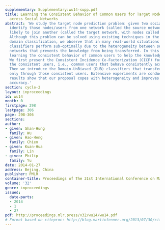 ```yaml
---
supplementary: Supplementary:wu14-supp.pdf
title: Learning the Consistent Behavior of Common Users for Target Node Prediction
  across Social Networks
abstract: 'We study the target node prediction problem: given two social networks,
  identify those nodes/users from one network (called the source network) who are
  likely to join another (called the target network, with nodes called target nodes).
  Although this problem can be solved using existing techniques in the field of cross
  domain classification, we observe that in many real-world situations the cross-domain
  classifiers perform sub-optimally due to the heterogeneity between source and target
  networks that prevents the knowledge from being transferred. In this paper, we propose
  learning the consistent behavior of common users to help the knowledge transfer.
  We first present the Consistent Incidence Co-Factorization (CICF) for identifying
  the consistent users, i.e., common users that behave consistently across networks.
  Then we introduce the Domain-UnBiased (DUB) classifiers that transfer knowledge
  only through those consistent users. Extensive experiments are conducted and the
  results show that our proposal copes with heterogeneity and improves prediction
  accuracy.'
section: cycle-2
layout: inproceedings
id: wu14
month: 0
firstpage: 298
lastpage: 306
page: 298-306
sections: 
author:
- given: Shan-Hung
  family: Wu
- given: Hao-Heng
  family: Chien
- given: Kuan-Hua
  family: Lin
- given: Philip
  family: Yu
date: 2014-01-27
address: Bejing, China
publisher: PMLR
container-title: Proceedings of The 31st International Conference on Machine Learning
volume: '32'
genre: inproceedings
issued:
  date-parts:
  - 2014
  - 1
  - 27
pdf: http://proceedings.mlr.press/v32/wu14/wu14.pdf
# Format based on citeproc: http://blog.martinfenner.org/2013/07/30/citeproc-yaml-for-bibliographies/
---
```


